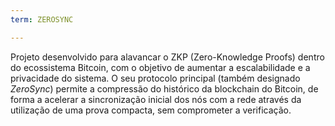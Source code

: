 ```yaml
---
term: ZEROSYNC

---
```

Projeto desenvolvido para alavancar o ZKP (Zero-Knowledge Proofs) dentro do ecossistema Bitcoin, com o objetivo de aumentar a escalabilidade e a privacidade do sistema. O seu protocolo principal (também designado *ZeroSync*) permite a compressão do histórico da blockchain do Bitcoin, de forma a acelerar a sincronização inicial dos nós com a rede através da utilização de uma prova compacta, sem comprometer a verificação.